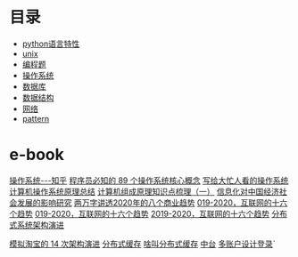
# 目录
* [python语言特性](python语言特性/readme.md)
* [unix](unix/readme.md)
* [编程题](编程题/readme.md)
* [操作系统](操作系统/readme.md)
* [数据库](数据库/readme.md)
* [数据结构](数据结构/readme.md)
* [网络](网络/readme.md)
* [pattern](./pattern.md)

# e-book

[操作系统---知乎](https://www.zhihu.com/question/27871198)
[程序员必知的 89 个操作系统核心概念](https://mp.weixin.qq.com/s?__biz=MzU2NDg0OTgyMA==&mid=2247486058&idx=1&sn=440bd5068447f68dc7ed2b1fba5489ff&chksm=fc45f799cb327e8f4b4463913292373048f468c09fa12bd43cbc66a4d3c3b299cfdf111277c7&token=1981249032&lang=zh_CN#rd)
[写给大忙人看的操作系统](https://mp.weixin.qq.com/s?__biz=MzU2NDg0OTgyMA==&mid=2247485559&idx=1&sn=dfc9973ebf045284c771efa74cfc4ee7&chksm=fc45f584cb327c92bf4f5854c5dca343bc35a30bf385fa42b4d8d3f0d08ea48d59416dc9a7dc&token=1981249032&lang=zh_CN#rd)
[计算机操作系统原理总结](https://www.jianshu.com/p/92a13d2918f4)
[计算机组成原理知识点梳理（一）](https://www.jianshu.com/p/bf88d5b5c250)
[信息化对中国经济社会发展的影响研究](http://www.cicpa.org.cn/Column/hyxxhckzl/xxjsyqy/qt/201708/W020170802482950311256.pdf)
[]()
[两万字讲透2020年的八个商业趋势](http://www.woshipm.com/it/3251940.html)
[]()
[019-2020，互联网的十六个趋势](http://www.cbdio.com/BigData/2019-01/28/content_6002043.htm)
[019-2020，互联网的十六个趋势](https://zhuanlan.zhihu.com/p/56580330)
[2019-2020，互联网的十六个趋势](http://pdf.dfcfw.com/pdf/H3_AP202004081377750375_1.pdf)
[分布式系统架构演进](https://www.jianshu.com/p/0d1c22816fb3)


[模拟淘宝的 14 次架构演进](https://cloud.tencent.com/developer/article/1459811)
[分布式缓存](https://zhuanlan.zhihu.com/p/55303228)
[啥叫分布式缓存](https://juejin.im/post/6844903824319053831)
[中台](https://mp.weixin.qq.com/s?__biz=MzUxMDYzMjU1Mw==&mid=2247485998&idx=1&sn=eacf7c09ff9e9093b32272a1c7dda722&chksm=f97ebd28ce09343ea76f9d90acba01fd7823d60a8760c147cb625e9bc0684c650db03b5e9ecb&mpshare=1&scene=1&srcid=&key=5121627df01c7147737202cf856b70e69199d00371b806fefac774959db1823cd5f708b57ab2236f2d27557356923539897de8d11c220503e4cbf091f3b72fdceb762d3812c8009df695f19cfc0ffef6&ascene=0&uin=MjM2ODI2NDIwMQ%3D%3D&devicetype=iMac+MacBookPro11%2C1+OSX+OSX+10.12.6+build(16G1408)&version=12020810&nettype=WIFI&lang=zh_CN&fontScale=100&pass_ticket=sCSltEzTEj%2BDULrdZutU8iqJ1GjfOdYjlyHZz325A69YNpuNdtpjAgfeZ%2FQ8UEyK)
[多账户设计登录](https://juejin.im/post/6844904053411938311)`





